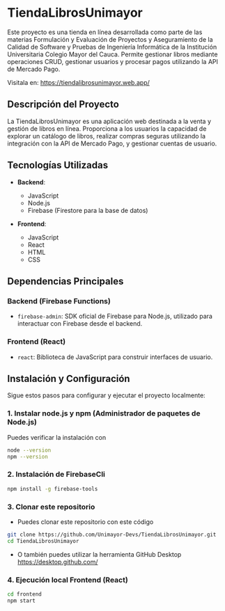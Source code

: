 # TiendaLibrosUnimayor

Este proyecto es una tienda en línea desarrollada como parte de las materias Formulación y Evaluación de Proyectos y Aseguramiento de la Calidad de Software y Pruebas de Ingeniería Informática de la Institución Universitaria Colegio Mayor del Cauca. Permite gestionar libros mediante operaciones CRUD, gestionar usuarios y procesar pagos utilizando la API de Mercado Pago.

Visitala en:
https://tiendalibrosunimayor.web.app/

## Descripción del Proyecto

La TiendaLibrosUnimayor es una aplicación web destinada a la venta y gestión de libros en línea. Proporciona a los usuarios la capacidad de explorar un catálogo de libros, realizar compras seguras utilizando la integración con la API de Mercado Pago, y gestionar cuentas de usuario.

## Tecnologías Utilizadas

- **Backend**:
  - JavaScript
  - Node.js
  - Firebase (Firestore para la base de datos)

- **Frontend**:
  - JavaScript
  - React
  - HTML
  - CSS

## Dependencias Principales

### Backend (Firebase Functions)

- `firebase-admin`: SDK oficial de Firebase para Node.js, utilizado para interactuar con Firebase desde el backend.

### Frontend (React)

- `react`: Biblioteca de JavaScript para construir interfaces de usuario.

## Instalación y Configuración

Sigue estos pasos para configurar y ejecutar el proyecto localmente:

### 1. Instalar node.js y npm (Administrador de paquetes de Node.js)
Puedes verificar la instalación con
```bash
node --version
npm --version
```

### 2. Instalación de FirebaseCli
```bash
npm install -g firebase-tools
```

### 3. Clonar este repositorio
- Puedes clonar este repositorio con este código
```bash
git clone https://github.com/Unimayor-Devs/TiendaLibrosUnimayor.git
cd TiendaLibrosUnimayor
```

- O también puedes utilizar la herramienta GitHub Desktop
https://desktop.github.com/

### 4. Ejecución local Frontend (React)
```bash
cd frontend
npm start
```
